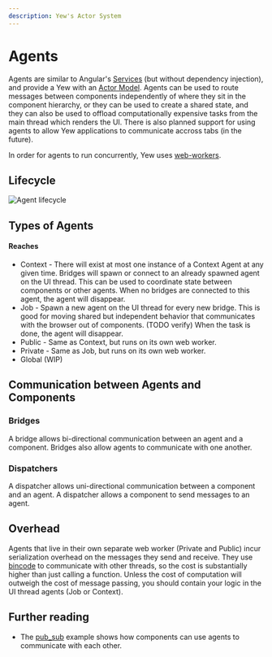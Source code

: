 ```yaml
---
description: Yew's Actor System
---
```


# Agents

Agents are similar to Angular's [Services](https://angular.io/guide/architecture-services) \(but without dependency injection\), and provide a Yew with an [Actor Model](https://en.wikipedia.org/wiki/Actor_model). Agents can be used to route messages between components independently of where they sit in the component hierarchy, or they can be used to create a shared state, and they can also be used to offload computationally expensive tasks from the main thread which renders the UI. There is also planned support for using agents to allow Yew applications to communicate accross tabs \(in the future\).

In order for agents to run concurrently, Yew uses [web-workers](https://developer.mozilla.org/en-US/docs/Web/API/Web_Workers_API/Using_web_workers).

## Lifecycle

![Agent lifecycle](https://user-images.githubusercontent.com/42674621/79125224-b6481d80-7d95-11ea-8e6a-ab9b52d1d8ac.png)

## Types of Agents

#### Reaches

* Context - There will exist at most one instance of a Context Agent at any given time. Bridges will spawn or connect to an already spawned agent on the UI thread. This can be used to coordinate state between components or other agents. When no bridges are connected to this agent, the agent will disappear.
* Job - Spawn a new agent on the UI thread for every new bridge. This is good for moving shared but independent behavior that communicates with the browser out of components. \(TODO verify\) When the task is done, the agent will disappear.
* Public - Same as Context, but runs on its own web worker.
* Private - Same as Job, but runs on its own web worker.
* Global \(WIP\)

## Communication between Agents and Components

### Bridges

A bridge allows bi-directional communication between an agent and a component. Bridges also allow agents to communicate with one another.

### Dispatchers

A dispatcher allows uni-directional communication between a component and an agent. A dispatcher allows a component to send messages to an agent.

## Overhead

Agents that live in their own separate web worker (Private and Public) incur serialization overhead on the messages they send and receive. They use [bincode](https://github.com/servo/bincode) to communicate with other threads, so the cost is substantially higher than just calling a function. Unless the cost of computation will outweigh the cost of message passing, you should contain your logic in the UI thread agents (Job or Context).

## Further reading

* The [pub\_sub](https://github.com/yewstack/yew/tree/master/examples/pub_sub) example shows how components can use agents to communicate with each other.

